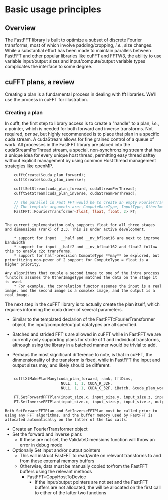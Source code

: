 # Basic usage principles

## Overview

The FastFFT library is built to optimize a subset of discrete Fourier transforms, most of which involve padding/cropping, *i.e.*, size changes. While a substantial effort has been made to maintain parallels between FastFFT and other popular libraries like cuFFT and FFTW3, the ability to use variable input/output sizes and input/compute/output variable types complicates the interface to some degree.

## cuFFT plans, a review

Creating a plan is a fundamental process in dealing with fft libraries. We'll use the process in cuFFT for illustration.

### Creating a plan

In cufft, the first step to library access is to create a "handle" to a plan, *i.e.*, a pointer, which is needed for both forward and inverse transforms. Not required, *per se*, but highly recommended is to place that plan in a specific cuda stream. A cudaStream allows for fine grained control of a queue of work. All processes in the FastFFT library are placed into the cudaStreamPerThread stream, a special, non-synchronzing stream that has a unique idea for every unique host thread, permitting easy thread saftey without explicit management by using common Host thread management strategies like openMP.

```cpp
    cufftCreate(&cuda_plan_forward);
    cufftCreate(&cuda_plan_inverse);

    cufftSetStream(cuda_plan_forward, cudaStreamPerThread);
    cufftSetStream(cuda_plan_inverse, cudaStreamPerThread);

    // The parallel in Fast FFT would be to create an empty FourierTransformer object, e.g.
    // The template arguments are: ComputeBaseType, InputType, OtherImageType, Rank
    FastFFT::FourierTransformer<float, float, float, 2> FT;
```

```{note}

The current implementation only supports float for all three stages and dimensions (rank) of 2,3. This is under active development.

    * support for input  __half and __nv_bfloat16 are next to improve bandwidth
    * support for input __half2 and __nv_bfloat162 and float2 follow this to enable c2c transforms.
    * support for half-precision ComputeType **may** be explored, but prioritizing non-power of 2 support for ComputeType = float is a higher priority.

Any algorithms that couple a second image to one of the intra process functors assumes the OtherImageType matched the data on the stage it is used.
    * For example, the correlation functor assumes the input is a real image, and the second image is a complex image, and the output is a real image.
```

The next step in the cuFFT library is to actually create the plan itself, which requires informing the cuda driver of several parameters.

* Similar to the templated declarion of the FastFFT::FourierTransformer object, the input/compute/output datatypes are all specified.

* Batched and strided FFT's are allowed in cuFFT while in FastFFT we are currently only supporting plans for stride of 1 and individual
transforms, although using the library in a batched manner would be trivial to add.

* Perhaps the most significant difference to note, is that in cuFFT, the dinmensionality of the transform is fixed, while in FastFFT the input and output sizes may, and likely should be different.

```cpp

    cufftXtMakePlanMany(cuda_plan_forward, rank, fftDims,
                         NULL, 1, 1, CUDA_R_32F,
                         NULL, 1, 1, CUDA_C_32F, iBatch, &cuda_plan_worksize_forward, CUDA_C_32F);

    FT.SetForwardFFTPlan(input_size.x, input_size.y, input_size.z, input_size.x, input_size.y, input_size.z);
    FT.SetInverseFFTPlan(input_size.x, input_size.y, input_size.z, output_size.x, output_size.y, output_size.z);
```

```{note}
Both SetForwardFFTPlan and SetInverseFFTPlan must be called prior to using any FFT algorithms, and the buffer memory used by FastFFT is allocated automatically on the latter of the two calls.
```

* Create an FourierTransformer object
* Set the forward and inverse plans
  * If these are not set, the ValidateDimensions function will throw an error in debug mode
* Optionally Set input and/or output pointers
  * This will instruct FastFFT to read/write on relevant transforms to and from these external memory buffers
  * Otherwise, data must be manually copied to/from the FastFFT buffers using the relevant methods
    * FastFFT::CopyHostToDevice
      * If the input/output pointers are not set and the FastFFT buffers are not allocated, the will be allocated on the first call to either of the latter two functions
